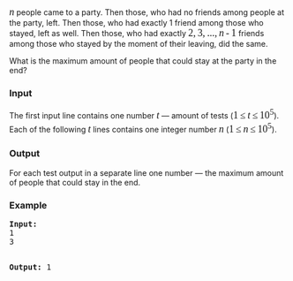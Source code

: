 <p style="margin-top: 0px; margin-right: 0px; margin-bottom: 1em; margin-left: 0px; padding: 0px;"><span style="font-size: 18px; font-family: 'times new roman';"><em>n</em></span>&nbsp;people came to a party. Then those, who had no friends among people at the party, left. Then those, who had exactly 1 friend among those who stayed, left as well. Then those, who had exactly&nbsp;<span style="font-size: 18px; font-family: 'times new roman';">2, 3, ..., <em>n</em> - 1</span>&nbsp;friends among those who stayed by the moment of their leaving, did the same.</p>
<p style="margin-top: 0px; margin-right: 0px; margin-bottom: 1em; margin-left: 0px; padding: 0px;">What is the maximum amount of people that could stay at the party in the end?</p>
<h3>Input</h3>
<p>The first input line contains one number&nbsp;<span style="font-size: 18px; font-family: 'times new roman';"><em>t</em></span>&nbsp;— amount of tests (<span style="font-size: 18px; font-family: 'times new roman';">1 ≤ <em>t</em> ≤ 10<sup>5</sup></span>). Each of the following&nbsp;<span style="font-size: 18px; font-family: 'times new roman';"><em>t</em></span>&nbsp;lines contains one integer number&nbsp;<span style="font-size: 18px; font-family: 'times new roman';"><em>n</em></span>&nbsp;(<span style="font-size: 18px; font-family: 'times new roman';">1 ≤ <em>n</em> ≤ 10<sup>5</sup></span>).</p>
<h3>Output</h3>
<p>For each test output in a separate line one number — the maximum amount of people that could stay in the end.</p>
<h3>Example</h3>
<pre><strong>Input:</strong>
1
3

<strong>Output:</strong>
1
</pre>